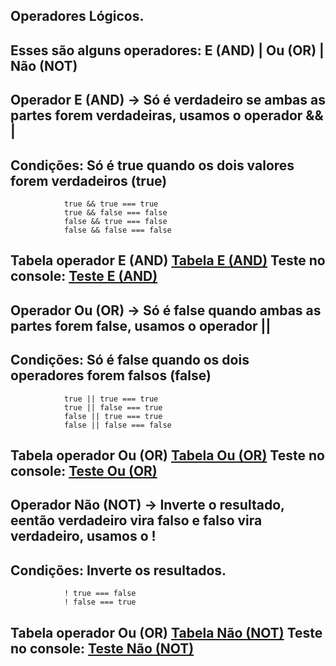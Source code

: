 ## Operadores Lógicos.

## Esses são alguns operadores: E (AND) | Ou (OR) | Não (NOT)

## Operador E (AND) -> Só é verdadeiro se ambas as partes forem verdadeiras, usamos o operador && | 

## Condições: Só é true quando os dois valores forem verdadeiros (true)

                true && true === true
                true && false === false
                false && true === false
                false && false === false

## Tabela operador E (AND) [Tabela E (AND)](Tabela_1.png) Teste no console: [Teste E (AND)](Console-1.png)

## Operador Ou (OR) -> Só é false quando ambas as partes forem false, usamos o operador || 

## Condições: Só é false quando os dois operadores forem falsos (false)

                true || true === true
                true || false === true
                false || true === true
                false || false === false

## Tabela operador Ou (OR) [Tabela Ou (OR)](Tabela_2.png) Teste no console: [Teste Ou (OR)](Console-2.png)

## Operador Não (NOT) -> Inverte o resultado, eentão verdadeiro vira falso e falso vira verdadeiro, usamos o !

## Condições: Inverte os resultados.

                ! true === false
                ! false === true

## Tabela operador Ou (OR) [Tabela Não (NOT)](Tabela_3.png) Teste no console: [Teste Não (NOT)](Console-3.png)